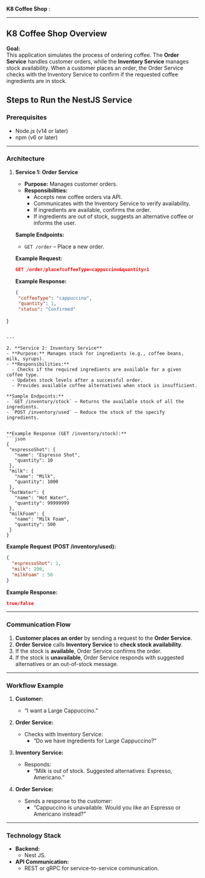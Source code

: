 **K8 Coffee Shop** :

---

## **K8 Coffee Shop Overview**  
**Goal:**  
This application simulates the process of ordering coffee. The **Order Service** handles customer orders, while the **Inventory Service** manages stock availability. When a customer places an order, the Order Service checks with the Inventory Service to confirm if the requested coffee ingredients are in stock.

## **Steps to Run the NestJS Service**

### Prerequisites
- Node.js (v14 or later)
- npm (v6 or later)
---

### **Architecture**  
1. **Service 1: Order Service**  
   - **Purpose:** Manages customer orders.  
   - **Responsibilities:**
     - Accepts new coffee orders via API.  
     - Communicates with the Inventory Service to verify availability.
     - If ingredients are available, confirms the order.
     - If ingredients are out of stock, suggests an alternative coffee or informs the user.

   **Sample Endpoints:**
   - `GET /order` – Place a new order.
   

   **Example Request:**
   ```json
   GET /order/place?coffeeType=cappuccino&quantity=1
   ```

   **Example Response:**
   ```json
   {
    "coffeeType": "cappuccino",
    "quantity": 1,
    "status": "Confirmed"
  }
   ```

---

2. **Service 2: Inventory Service**  
   - **Purpose:** Manages stock for ingredients (e.g., coffee beans, milk, syrups).  
   - **Responsibilities:**
     - Checks if the required ingredients are available for a given coffee type.
     - Updates stock levels after a successful order.
     - Provides available coffee alternatives when stock is insufficient.

   **Sample Endpoints:**
   - `GET /inventory/stock` – Returns the available stock of all the ingredients.
   - `POST /inventory/used` – Reduce the stock of the specify ingredients.


   **Example Response (GET /inventory/stock):**
   ```json
   {
    "espressoShot": {
      "name": "Espresso Shot",
      "quantity": 10
    },
    "milk": {
      "name": "Milk",
      "quantity": 1000
    },
    "hotWater": {
      "name": "Hot Water",
      "quantity": 99999999
    },
    "milkFoam": {
      "name": "Milk Foam",
      "quantity": 500
    }
  }
   ```

   **Example Request (POST /inventory/used):**
   ```json
   {
     "espressoShot": 1,
     "milk": 200,
     "milkFoam" : 50
   }
   ```

   **Example Response:**
   ```json
   true/false
   ```

---

### **Communication Flow**  
1. **Customer places an order** by sending a request to the **Order Service**.
2. **Order Service** calls **Inventory Service** to **check stock availability**.
3. If the stock is **available**, Order Service confirms the order.
4. If the stock is **unavailable**, Order Service responds with suggested alternatives or an out-of-stock message.

---

### **Workflow Example**  
1. **Customer:**  
   - “I want a Large Cappuccino.”

2. **Order Service:**  
   - Checks with Inventory Service:  
     - “Do we have ingredients for Large Cappuccino?”

3. **Inventory Service:**  
   - Responds:  
     - “Milk is out of stock. Suggested alternatives: Espresso, Americano.”

4. **Order Service:**  
   - Sends a response to the customer:  
     - “Cappuccino is unavailable. Would you like an Espresso or Americano instead?”

---


### **Technology Stack**
- **Backend:**  
  - Nest JS.
- **API Communication:**  
  - REST or gRPC for service-to-service communication.
